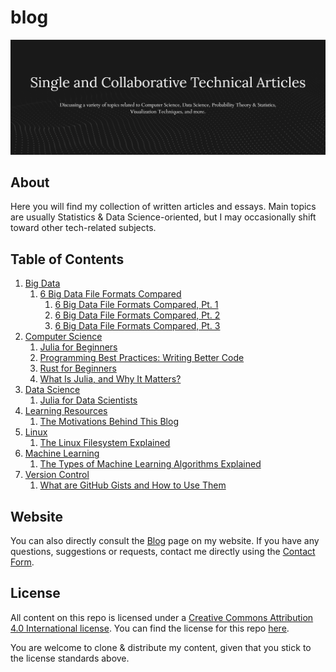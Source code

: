 # blog

![alt text](https://raw.githubusercontent.com/pabloagn/digital-assets/master/blog-cover-image.jpg "Blog Cover Image")

## About
Here you will find my collection of written articles and essays. Main topics are usually Statistics & Data Science-oriented, but I may occasionally shift toward other tech-related subjects.

## Table of Contents
1. [Big Data](https://github.com/pabloagn/blog/tree/master/big-data)
	1. [6 Big Data File Formats Compared](https://github.com/pabloagn/blog/tree/master/big-data/6-big-data-file-formats-compared)
		1. [6 Big Data File Formats Compared, Pt. 1](https://github.com/pabloagn/blog/blob/master/big-data/6-big-data-file-formats-compared/6-big-data-file-formats-compared-pt-1.md)
		2. [6 Big Data File Formats Compared, Pt. 2](https://github.com/pabloagn/blog/blob/master/big-data/6-big-data-file-formats-compared/6-big-data-file-formats-compared-pt-2.md)
		3. [6 Big Data File Formats Compared, Pt. 3](https://github.com/pabloagn/blog/blob/master/big-data/6-big-data-file-formats-compared/6-big-data-file-formats-compared-pt-3.md)
2. [Computer Science](https://github.com/pabloagn/blog/tree/master/computer-science)
	1. [Julia for Beginners](https://github.com/pabloagn/blog/blob/master/computer-science/julia-for-beginners/julia-for-beginners.md)
	3. [Programming Best Practices: Writing Better Code](https://github.com/pabloagn/blog/blob/master/computer-science/programming-best-practices-writing-better-code/programming-best-practices-writing-better-code.md)
	4. [Rust for Beginners](https://github.com/pabloagn/blog/tree/master/computer-science/rust-for-beginners)
	5. [What Is Julia, and Why It Matters?](https://github.com/pabloagn/blog/blob/master/computer-science/what-is-julia-and-why-it-matters/what-is-julia-and-why-it-matters.md)
3. [Data Science](https://github.com/pabloagn/blog/tree/master/data-science)
	1. [Julia for Data Scientists](https://github.com/pabloagn/blog/blob/master/data-science/julia-for-data-scientists/julia-for-data-scientists.md)
4. [Learning Resources](https://github.com/pabloagn/blog/tree/master/learning-resources)
	1. [The Motivations Behind This Blog](https://github.com/pabloagn/blog/blob/master/learning-resources/the-motivations-behind-this-blog/the-motivations-behind-this-blog.md)
5. [Linux](https://github.com/pabloagn/blog/tree/master/linux)
	1. [The Linux Filesystem Explained](https://github.com/pabloagn/blog/blob/master/linux/the-linux-filesystem-explained/the-linux-filesystem-explained.md)
6. [Machine Learning](https://github.com/pabloagn/blog/tree/master/machine-learning)
	1. [The Types of Machine Learning Algorithms Explained](https://github.com/pabloagn/blog/blob/master/machine-learning/the-types-of-machine-learning-algorithms-explained/the-types-of-machine-learning-algorithms-explained.md)
7. [Version Control](https://github.com/pabloagn/blog/tree/master/version-control)
	1. [What are GitHub Gists and How to Use Them](https://github.com/pabloagn/blog/blob/master/version-control/what-are-github-gists-and-how-to-use-them/what-are-github-gists-and-how-to-use-them.md)

## Website
You can also directly consult the [Blog](https://pabloagn.com/blog/) page on my website.
If you have any questions, suggestions or requests, contact me directly using the [Contact Form](https://pabloagn.com/contact/).

## License
All content on this repo is licensed under a [Creative Commons Attribution 4.0 International license](https://creativecommons.org/licenses/by/4.0/legalcode). You can find the license for this repo [here](https://github.com/pabloagn/blog/blob/master/LICENSE).

You are welcome to clone & distribute my content, given that you stick to the license standards above.